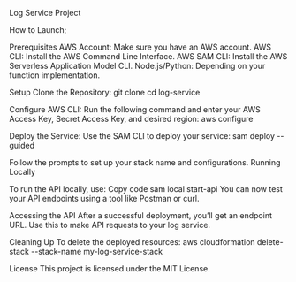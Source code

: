 Log Service Project

How to Launch;

Prerequisites
AWS Account: Make sure you have an AWS account.
AWS CLI: Install the AWS Command Line Interface.
AWS SAM CLI: Install the AWS Serverless Application Model CLI.
Node.js/Python: Depending on your function implementation.


Setup
Clone the Repository:
git clone <repository-url>
cd log-service


Configure AWS CLI: Run the following command and enter your AWS Access Key, Secret Access Key, and desired region:
aws configure

Deploy the Service: Use the SAM CLI to deploy your service:
sam deploy --guided


Follow the prompts to set up your stack name and configurations.
Running Locally


To run the API locally, use:
Copy code
sam local start-api
You can now test your API endpoints using a tool like Postman or curl.

Accessing the API
After a successful deployment, you’ll get an endpoint URL. Use this to make API requests to your log service.

Cleaning Up
To delete the deployed resources:
aws cloudformation delete-stack --stack-name my-log-service-stack


License
This project is licensed under the MIT License.
